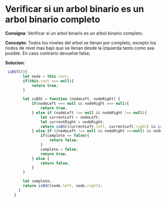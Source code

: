 # Verificar si un arbol binario es un arbol binario completo

**Consigna**: Verificar si un arbol binario es un arbol binario completo.

**Concepto**:  Todos los niveles del arbol se llenan por completo, excepto los nodos de nivel mas bajo que se llenan desde la izquierda tanto como sea posible. En caso contrario devuelve false;

**Solucion**:

```js
 isBSTC(){
        let node = this.root;
        if(this.root === null){
            return true;
        }

        let isBSC = function (nodeLeft, nodeRight) {
            if(nodeLeft === null && nodeRight === null){
                return true;
            } else if (nodeLeft !== null && nodeRight !== null){
                let currentLeft = nodeLeft;
                let currentRight = nodeRight;
                return isBSC(currentLeft.left, currentLeft.right) && isBSC(currentRight.left, currentRight.right);
            } else if ((nodeLeft !== null && nodeRight ===null) && nodeLeft.left === null){
                if(complete == false){
                    return false;
                }
                complete = false;
                return true;
            } else {
                return false;
            }
        }

        let complete;
        return isBSC(node.left, node.right);
      }
    }
```
